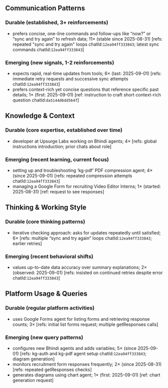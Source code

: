 ## Communication Patterns
### Durable (established, 3+ reinforcements)
- prefers concise, one-line commands and follow-ups like “now?” or “sync and try again” to refresh data; 11× (stable since 2025-08-31) [refs: repeated "sync and try again" loops chatId:`12ea94ff333843`; latest sync commands chatId:`12ea94ff333843`]

### Emerging (new signals, 1-2 reinforcements)
- expects rapid, real-time updates from tools; 6× (last: 2025-09-01) [refs: immediate retry requests and successive sync attempts chatId:`12ea94ff333843`]
- prefers context-rich yet concise questions that reference specific past details; 1× (first: 2025-09-01) [ref: instruction to craft short context-rich question chatId:`da5144d6dd564f`]

## Knowledge & Context
### Durable (core expertise, established over time)
- developer at Upsurge Labs working on Bhindi agents; 4× [refs: global instructions introduction; prior chats about role]

### Emerging (recent learning, current focus)
- setting up and troubleshooting ‘kg-pdf’ PDF compression agent; 4× (since 2025-09-01) [refs: repeated compression attempts chatId:`12ea94ff333843`]
- managing a Google Form for recruiting Video Editor Interns; 1× (started: 2025-08-31) [ref: request to see responses]

## Thinking & Working Style
### Durable (core thinking patterns)
- iterative checking approach: asks for updates repeatedly until satisfied; 6× [refs: multiple “sync and try again” loops chatId:`12ea94ff333843`; earlier retries]

### Emerging (recent behavioral shifts)
- values up-to-date data accuracy over summary explanations; 2× (observed: 2025-09-01) [refs: insisted on continued retries despite error chatId:`12ea94ff333843`]

## Platform Usage & Queries
### Durable (regular platform activities)
- uses Google Forms agent for listing forms and retrieving response counts; 3× [refs: initial list forms request; multiple getResponses calls]

### Emerging (new query patterns)
- configures new Bhindi agents and adds variables; 5× (since 2025-09-01) [refs: kg-auth and kg-pdf agent setup chatId:`12ea94ff333843`; diagram generation]
- monitors recruitment form responses frequently; 2× (since 2025-08-31) [refs: repeated getResponses checks]
- generates diagrams using chart agent; 1× (first: 2025-09-01) [ref: chart generation request]